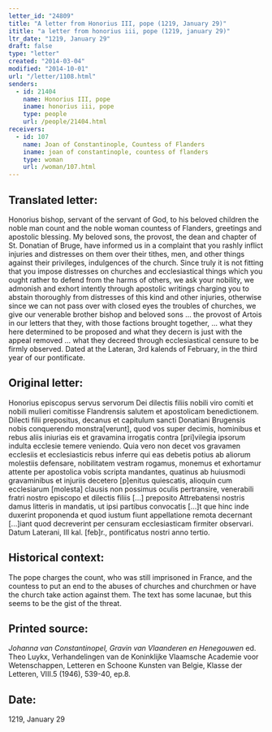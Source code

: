 ```yaml
---
letter_id: "24809"
title: "A letter from Honorius III, pope (1219, January 29)"
ititle: "a letter from honorius iii, pope (1219, january 29)"
ltr_date: "1219, January 29"
draft: false
type: "letter"
created: "2014-03-04"
modified: "2014-10-01"
url: "/letter/1108.html"
senders:
  - id: 21404
    name: Honorius III, pope
    iname: honorius iii, pope
    type: people
    url: /people/21404.html
receivers:
  - id: 107
    name: Joan of Constantinople, Countess of Flanders
    iname: joan of constantinople, countess of flanders
    type: woman
    url: /woman/107.html
---
```

<h2> Translated letter:</h2>Honorius bishop, servant of the servant of God, to his beloved children the noble man count and the noble woman countess of Flanders, greetings and apostolic blessing.
My beloved sons, the provost, the dean and chapter of St. Donatian of Bruge, have informed us in a complaint that you rashly inflict injuries and distresses on them over their tithes, men, and other things against their privileges, indulgences of the church.  Since truly it is not fitting that you impose distresses on churches and ecclesiastical things which you ought rather to defend from the harms of others, we ask your nobility, we admonish and exhort intently through apostolic writings charging you to abstain thoroughly from distresses of this kind and other injuries, otherwise since we can not pass over with closed eyes the troubles of churches, we give our venerable brother bishop and beloved sons … the provost of Artois in our letters that they, with those factions brought together, … what they here determined to be proposed and what they decern is just with the appeal removed … what they decreed through ecclesiastical censure to be firmly observed.
Dated at the Lateran, 3rd kalends of February, in the third year of our pontificate.
<h2 class="mt-4"> Original letter:</h2>Honorius episcopus servus servorum Dei dilectis filiis nobili viro comiti et nobili mulieri comitisse Flandrensis salutem et apostolicam benedictionem.
Dilecti filii prepositus, decanus et capitulum sancti Donatiani Brugensis nobis conquerendo monstra[verunt], quod vos super decimis, hominibus et rebus aliis iniurias eis et gravamina irrogatis contra [pri]vilegia ipsorum indulta ecclesie temere veniendo. Quia vero non decet vos gravamen ecclesiis et ecclesiasticis rebus inferre qui eas debetis potius ab aliorum molestiis defensare, nobilitatem vestram rogamus, monemus et exhortamur attente per apostolica vobis scripta mandantes, quatinus ab huiusmodi gravaminibus et injuriis decetero [p]enitus quiescatis, alioquin cum ecclesiarum [molesta] clausis non possimus oculis pertransire, venerabili fratri nostro episcopo et dilectis filiis [...] preposito Attrebatensi nostris damus litteris in mandatis, ut ipsi partibus convocatis [...]t que hinc inde duxerint proponenda et quod iustum fiunt appellatione remota decernant [...]iant quod decreverint per censuram ecclesiasticam firmiter observari.
Datum Laterani, III kal. [feb]r., pontificatus nostri anno tertio.
<h2 class="mt-4"> Historical context:</h2>The pope charges the count, who was still imprisoned in France, and the countess to put an end to the abuses of churches and churchmen or have the church take action against them.  The text has some lacunae, but this seems to be the gist of the threat.
<h2 class="mt-4"> Printed source:</h2><p><em>Johanna van Constantinopel, Gravin van Vlaanderen en Henegouwen</em> ed. Theo Luykx, Verhandelingen van de Koninklijke Vlaamsche Academie voor Wetenschappen, Letteren en Schoone Kunsten van Belgie, Klasse der Letteren, VIII.5 (1946), 539-40, ep.8.</p><h2 class="mt-4"> Date:</h2>1219, January 29